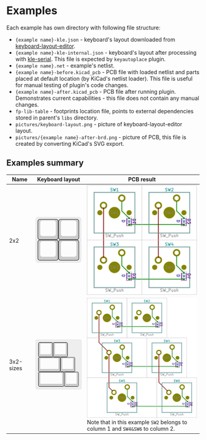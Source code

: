 # Examples

Each example has own directory with following file structure:

- `{example name}-kle.json` - keyboard's layout downloaded from [keyboard-layout-editor](http://www.keyboard-layout-editor.com).
- `{example name}-kle-internal.json` - keyboard's layout after processing with [kle-serial](https://github.com/ijprest/kle-serial).
  This file is expected by `keyautoplace` plugin.
- `{example name}.net` - example's netlist.
- `{example name}-before.kicad_pcb` - PCB file with loaded netlist and parts placed
  at default location (by KiCad's netlist loader). This file is useful for manual
  testing of plugin's code changes.
- `{example name}-after.kicad_pcb` - PCB file after running plugin. Demonstrates
  current capabilities - this file does not contain any manual changes.
- `fp-lib-table` - footprints location file, points to external dependencies
  stored in parent's `libs` directory.
- `pictures/keyboard-layout.png` - picture of keyboard-layout-editor layout.
- `pictures/{example name}-after-brd.png` - picture of PCB, this file is created
  by converting KiCad's SVG export.

## Examples summary

Name | Keyboard layout | PCB result
--- | --- | ---
2x2 | ![2x2-layout](./2x2/pictures/keyboard-layout.png) | ![2x2-after](./2x2/pictures/2x2-after-brd.png)
3x2-sizes | ![3x2-layout](./3x2-sizes/pictures/keyboard-layout.png) | ![3x2-sizes-after](./3x2-sizes/pictures/3x2-sizes-after-brd.png)<br/>Note that in this example `SW2` belongs to column 1 and `SW4&SW6` to column 2.
